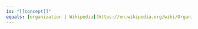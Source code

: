 ```yaml
---
is: "[[concept]]"
equals: [organization | Wikipedia](https://en.wikipedia.org/wiki/Organization)
---
```

